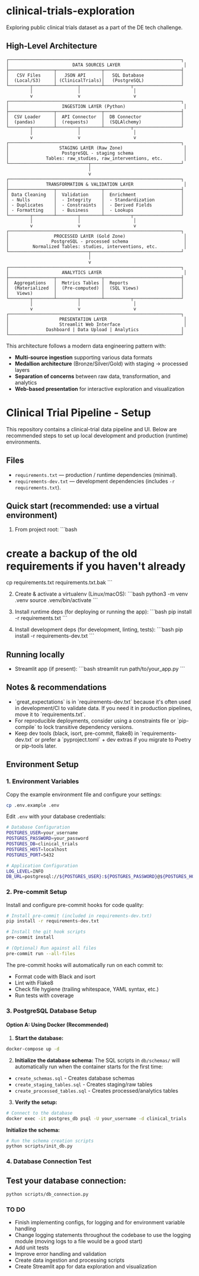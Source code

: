 # clinical-trials-exploration

Exploring public clinical trials dataset as a part of the DE tech challenge.

## High-Level Architecture

```
┌─────────────────────────────────────────────────────────────────┐
│                        DATA SOURCES LAYER                        │
├─────────────────┬─────────────────┬─────────────────────────────┤
│   CSV Files     │   JSON API      │   SQL Database              │
│  (Local/S3)     │ (ClinicalTrials)│   (PostgreSQL)              │
└────────┬────────┴────────┬────────┴──────────┬──────────────────┘
         │                 │                    │
         v                 v                    v
┌─────────────────────────────────────────────────────────────────┐
│                    INGESTION LAYER (Python)                      │
├─────────────────┬─────────────────┬─────────────────────────────┤
│  CSV Loader     │  API Connector  │  DB Connector               │
│  (pandas)       │  (requests)     │  (SQLAlchemy)               │
└────────┬────────┴────────┬────────┴──────────┬──────────────────┘
         │                 │                    │
         v                 v                    v
┌─────────────────────────────────────────────────────────────────┐
│                   STAGING LAYER (Raw Zone)                       │
│                    PostgreSQL - staging schema                   │
│              Tables: raw_studies, raw_interventions, etc.        │
└──────────────────────────────┬──────────────────────────────────┘
                               │
                               v
┌─────────────────────────────────────────────────────────────────┐
│              TRANSFORMATION & VALIDATION LAYER                   │
├─────────────────┬─────────────────┬─────────────────────────────┤
│ Data Cleaning   │  Validation     │  Enrichment                 │
│ - Nulls         │  - Integrity    │  - Standardization          │
│ - Duplicates    │  - Constraints  │  - Derived Fields           │
│ - Formatting    │  - Business     │  - Lookups                  │
└────────┬────────┴────────┬────────┴──────────┬──────────────────┘
         │                 │                    │
         v                 v                    v
┌─────────────────────────────────────────────────────────────────┐
│                 PROCESSED LAYER (Gold Zone)                      │
│                PostgreSQL - processed schema                     │
│         Normalized Tables: studies, interventions, etc.          │
└──────────────────────────────┬──────────────────────────────────┘
                               │
                               v
┌─────────────────────────────────────────────────────────────────┐
│                    ANALYTICS LAYER                               │
├─────────────────┬─────────────────┬─────────────────────────────┤
│  Aggregations   │  Metrics Tables │  Reports                    │
│  (Materialized  │  (Pre-computed) │  (SQL Views)                │
│   Views)        │                 │                             │
└────────┬────────┴────────┬────────┴──────────┬──────────────────┘
         │                 │                    │
         v                 v                    v
┌─────────────────────────────────────────────────────────────────┐
│                   PRESENTATION LAYER                             │
│                   Streamlit Web Interface                        │
│              Dashboard | Data Upload | Analytics                │
└─────────────────────────────────────────────────────────────────┘
```

This architecture follows a modern data engineering pattern with:
- **Multi-source ingestion** supporting various data formats
- **Medallion architecture** (Bronze/Silver/Gold) with staging → processed layers  
- **Separation of concerns** between raw data, transformation, and analytics
- **Web-based presentation** for interactive exploration and visualization

# Clinical Trial Pipeline - Setup

This repository contains a clinical-trial data pipeline and UI. Below are recommended steps to set up local development and production (runtime) environments.

## Files
- `requirements.txt` — production / runtime dependencies (minimal).
- `requirements-dev.txt` — development dependencies (includes `-r requirements.txt`).

## Quick start (recommended: use a virtual environment)

1. From project root:
\`\`\`bash
# create a backup of the old requirements if you haven't already
cp requirements.txt requirements.txt.bak
\`\`\`

2. Create & activate a virtualenv (Linux/macOS):
\`\`\`bash
python3 -m venv .venv
source .venv/bin/activate
\`\`\`

3. Install runtime deps (for deploying or running the app):
\`\`\`bash
pip install -r requirements.txt
\`\`\`

4. Install development deps (for development, linting, tests):
\`\`\`bash
pip install -r requirements-dev.txt
\`\`\`

## Running locally
- Streamlit app (if present):
\`\`\`bash
streamlit run path/to/your_app.py
\`\`\`

## Notes & recommendations
- \`great_expectations\` is in \`requirements-dev.txt\` because it's often used in development/CI to validate data. If you need it in production pipelines, move it to \`requirements.txt\`.
- For reproducible deployments, consider using a constraints file or \`pip-compile\` to lock transitive dependency versions.
- Keep dev tools (black, isort, pre-commit, flake8) in \`requirements-dev.txt\` or prefer a \`pyproject.toml\` + dev extras if you migrate to Poetry or pip-tools later.

## Environment Setup

### 1. Environment Variables

Copy the example environment file and configure your settings:

```bash
cp .env.example .env
```

Edit `.env` with your database credentials:
```bash
# Database Configuration
POSTGRES_USER=your_username
POSTGRES_PASSWORD=your_password
POSTGRES_DB=clinical_trials
POSTGRES_HOST=localhost
POSTGRES_PORT=5432

# Application Configuration
LOG_LEVEL=INFO
DB_URL=postgresql://${POSTGRES_USER}:${POSTGRES_PASSWORD}@${POSTGRES_HOST}:${POSTGRES_PORT}/${POSTGRES_DB}
```

### 2. Pre-commit Setup

Install and configure pre-commit hooks for code quality:

```bash
# Install pre-commit (included in requirements-dev.txt)
pip install -r requirements-dev.txt

# Install the git hook scripts
pre-commit install

# (Optional) Run against all files
pre-commit run --all-files
```

The pre-commit hooks will automatically run on each commit to:
- Format code with Black and isort
- Lint with Flake8
- Check file hygiene (trailing whitespace, YAML syntax, etc.)
- Run tests with coverage

### 3. PostgreSQL Database Setup

#### Option A: Using Docker (Recommended)

1. **Start the database:**
```bash
docker-compose up -d
```

2. **Initialize the database schema:**
The SQL scripts in `db/schemas/` will automatically run when the container starts for the first time:
- `create_schemas.sql` - Creates database schemas
- `create_staging_tables.sql` - Creates staging/raw tables
- `create_processed_tables.sql` - Creates processed/analytics tables

3. **Verify the setup:**
```bash
# Connect to the database
docker exec -it postgres_db psql -U your_username -d clinical_trials
```

**Initialize the schema:**
```bash
# Run the schema creation scripts
python scripts/init_db.py
```

### 4. Database Connection Test

## Test your database connection:
```bash
python scripts/db_connection.py
```

### TO DO
- Finish implementing configs, for logging and for environment variable handling
- Change logging statements throughout the codebase to use the logging module (moving logs to a file would be a good start)
- Add unit tests
- Improve error handling and validation
- Create data ingestion and processing scripts
- Create Streamlit app for data exploration and visualization